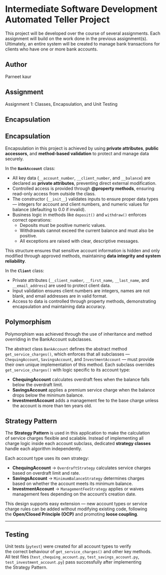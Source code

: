 # Intermediate Software Development Automated Teller Project
This project will be developed over the course of several assignments.  Each assignment will build on the work done in the previous assignment(s).  Ultimately, an entire system will be created to manage bank transactions for clients who have one or more bank accounts.

## Author
Parneet kaur

## Assignment
Assignment 1: Classes, Encapsulation, and Unit Testing

## Encapsulation
## Encapsulation
Encapsulation in this project is achieved by using **private attributes**, **public accessors**, and **method-based validation** to protect and manage data securely.

In the **`BankAccount`** class:
- All key data (`__account_number`, `__client_number`, and `__balance`) are declared as **private attributes**, preventing direct external modification.
- Controlled access is provided through **@property methods**, ensuring read-only access from outside the class.
- The constructor (`__init__`) validates inputs to ensure proper data types — integers for account and client numbers, and numeric values for balance (defaulting to 0.0 if invalid).
- Business logic in methods like `deposit()` and `withdraw()` enforces correct operations:
  - Deposits must be positive numeric values.
  - Withdrawals cannot exceed the current balance and must also be positive.
  - All exceptions are raised with clear, descriptive messages.

This structure ensures that sensitive account information is hidden and only modified through approved methods, maintaining **data integrity and system reliability**.

In the **`Client`** class:
- Private attributes (`__client_number`, `__first_name`, `__last_name`, and `__email_address`) are used to protect client data.
- Input validation ensures client numbers are integers, names are not blank, and email addresses are in valid format.
- Access to data is controlled through property methods, demonstrating encapsulation and maintaining data accuracy.

## Polymorphism

Polymorphism was achieved through the use of inheritance and method overriding in the BankAccount subclasses.

The abstract class `BankAccount` defines the abstract method `get_service_charges()`, which enforces that all subclasses — `ChequingAccount`, `SavingsAccount`, and `InvestmentAccount` — must provide their own unique implementation of this method. Each subclass overrides `get_service_charges()` with logic specific to its account type:

- **ChequingAccount** calculates overdraft fees when the balance falls below the overdraft limit.  
- **SavingsAccount** applies a premium service charge when the balance drops below the minimum balance.  
- **InvestmentAccount** adds a management fee to the base charge unless the account is more than ten years old.

## Strategy Pattern
The **Strategy Pattern** is used in this application to make the calculation  
of service charges flexible and scalable. Instead of implementing all  
charge logic inside each account subclass, dedicated **strategy classes**  
handle each algorithm independently.

Each account type uses its own strategy:
- **ChequingAccount** → `OverdraftStrategy` calculates service charges  
  based on overdraft limit and rate.  
- **SavingsAccount** → `MinimumBalanceStrategy` determines charges  
  based on whether the account meets its minimum balance.  
- **InvestmentAccount** → `ManagementFeeStrategy` applies or waives  
  management fees depending on the account’s creation date.

This design supports easy extension — new account types or service  
charge rules can be added without modifying existing code, following  
the **Open/Closed Principle (OCP)** and promoting **loose coupling**.

---

## Testing
Unit tests (`pytest`) were created for all account types to verify  
the correct behaviour of `get_service_charges()` and other key methods.  
All test files (`test_chequing_account.py`, `test_savings_account.py`,  
`test_investment_account.py`) pass successfully after implementing  
the Strategy Pattern.
